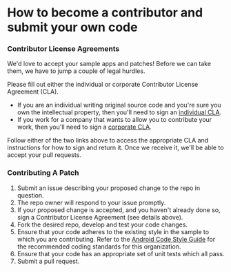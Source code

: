 # How to become a contributor and submit your own code

### Contributor License Agreements

We'd love to accept your sample apps and patches! Before we can take them, we have to jump a couple of legal hurdles.

Please fill out either the individual or corporate Contributor License Agreement (CLA).

  * If you are an individual writing original source code and you're sure you own the intellectual property, then you'll need to sign an [individual CLA](https://cla.developers.google.com).
  * If you work for a company that wants to allow you to contribute your work, then you'll need to sign a [corporate CLA](https://cla.developers.google.com).

Follow either of the two links above to access the appropriate CLA and instructions for how to sign and return it. Once we receive it, we'll be able to accept your pull requests.

### Contributing A Patch

1. Submit an issue describing your proposed change to the repo in question.
2. The repo owner will respond to your issue promptly.
3. If your proposed change is accepted, and you haven't already done so, sign a Contributor License Agreement (see details above).
4. Fork the desired repo, develop and test your code changes.
5. Ensure that your code adheres to the existing style in the sample to which you are contributing. Refer to the [Android Code Style Guide](https://source.android.com/source/code-style.html) for the recommended coding standards for this organization.
6. Ensure that your code has an appropriate set of unit tests which all pass.
7. Submit a pull request.
